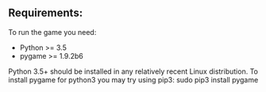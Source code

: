 ## Requirements:

To run the game you need:

* Python >= 3.5
* pygame >= 1.9.2b6

Python 3.5+ should be installed in any relatively recent Linux distribution.
To install pygame for python3 you may try using pip3:
    sudo pip3 install pygame

